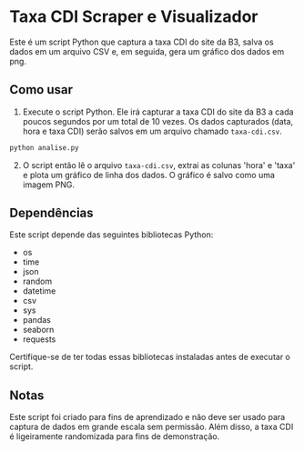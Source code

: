 # Taxa CDI Scraper e Visualizador

Este é um script Python que captura a taxa CDI do site da B3, salva os dados em um arquivo CSV e, em seguida, gera um gráfico dos dados em png.

## Como usar

1. Execute o script Python. Ele irá capturar a taxa CDI do site da B3 a cada poucos segundos por um total de 10 vezes. Os dados capturados (data, hora e taxa CDI) serão salvos em um arquivo chamado `taxa-cdi.csv`.

```bash
python analise.py
```

2. O script então lê o arquivo `taxa-cdi.csv`, extrai as colunas 'hora' e 'taxa' e plota um gráfico de linha dos dados. O gráfico é salvo como uma imagem PNG.

## Dependências

Este script depende das seguintes bibliotecas Python:

- os
- time
- json
- random
- datetime
- csv
- sys
- pandas
- seaborn
- requests

Certifique-se de ter todas essas bibliotecas instaladas antes de executar o script.

## Notas

Este script foi criado para fins de aprendizado e não deve ser usado para captura de dados em grande escala sem permissão. Além disso, a taxa CDI é ligeiramente randomizada para fins de demonstração.
